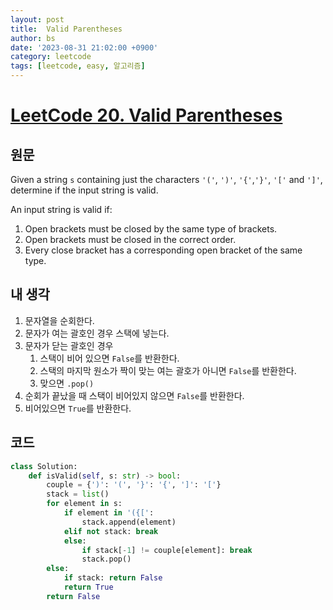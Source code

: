 ```yaml
---
layout: post
title:  Valid Parentheses
author: bs
date: '2023-08-31 21:02:00 +0900'
category: leetcode
tags: [leetcode, easy, 알고리즘]
---
```


# [LeetCode 20. Valid Parentheses](https://leetcode.com/problems/valid-parentheses/)

## 원문
Given a string `s` containing just the characters `'('`, `')'`, `'{'`,`'}'`, `'['` and `']'`, determine if the input string is valid.

An input string is valid if:

1. Open brackets must be closed by the same type of brackets.
2. Open brackets must be closed in the correct order.
3. Every close bracket has a corresponding open bracket of the same type.

## 내 생각
1. 문자열을 순회한다.
2. 문자가 여는 괄호인 경우 스택에 넣는다.
3. 문자가 닫는 괄호인 경우
    1. 스택이 비어 있으면 `False`를 반환한다.
    2. 스택의 마지막 원소가 짝이 맞는 여는 괄호가 아니면 `False`를 반환한다.
    3. 맞으면 `.pop()`
4. 순회가 끝났을 때 스택이 비어있지 않으면 `False`를 반환한다.
5. 비어있으면 `True`를 반환한다.

## 코드
```python
class Solution:
    def isValid(self, s: str) -> bool:
        couple = {')': '(', '}': '{', ']': '['}
        stack = list()
        for element in s:
            if element in '({[':
                stack.append(element)
            elif not stack: break
            else:
                if stack[-1] != couple[element]: break
                stack.pop()
        else:
            if stack: return False
            return True
        return False
```